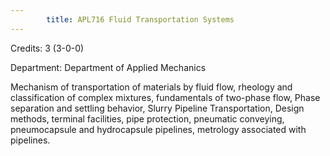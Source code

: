 ```yaml
---
        title: APL716 Fluid Transportation Systems
---
```

Credits: 3 (3-0-0)

Department: Department of Applied Mechanics

Mechanism of transportation of materials by fluid flow, rheology and classification of complex mixtures, fundamentals of two-phase flow, Phase separation and settling behavior, Slurry Pipeline Transportation, Design methods, terminal facilities, pipe protection, pneumatic conveying, pneumocapsule and hydrocapsule pipelines, metrology associated with pipelines.